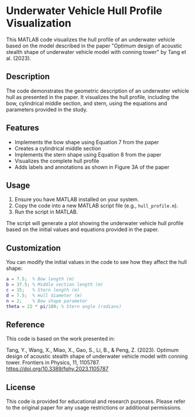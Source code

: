 # Underwater Vehicle Hull Profile Visualization

This MATLAB code visualizes the hull profile of an underwater vehicle based on the model described in the paper "Optimum design of acoustic stealth shape of underwater vehicle model with conning tower" by Tang et al. (2023).

## Description

The code demonstrates the geometric description of an underwater vehicle hull as presented in the paper. It visualizes the hull profile, including the bow, cylindrical middle section, and stern, using the equations and parameters provided in the study.

## Features

- Implements the bow shape using Equation 7 from the paper
- Creates a cylindrical middle section
- Implements the stern shape using Equation 8 from the paper
- Visualizes the complete hull profile
- Adds labels and annotations as shown in Figure 3A of the paper

## Usage

1. Ensure you have MATLAB installed on your system.
2. Copy the code into a new MATLAB script file (e.g., `hull_profile.m`).
3. Run the script in MATLAB.

The script will generate a plot showing the underwater vehicle hull profile based on the initial values and equations provided in the paper.

## Customization

You can modify the initial values in the code to see how they affect the hull shape:

```matlab
a = 7.5;  % Bow length (m)
b = 37.5; % Middle section length (m)
c = 15;   % Stern length (m)
d = 7.5;  % Hull diameter (m)
n = 2;    % Bow shape parameter
theta = 22 * pi/180; % Stern angle (radians)
```

## Reference

This code is based on the work presented in:

Tang, Y., Wang, X., Miao, X., Gao, S., Li, B., & Peng, Z. (2023). Optimum design of acoustic stealth shape of underwater vehicle model with conning tower. Frontiers in Physics, 11, 1105787. https://doi.org/10.3389/fphy.2023.1105787

## License

This code is provided for educational and research purposes. Please refer to the original paper for any usage restrictions or additional permissions.
